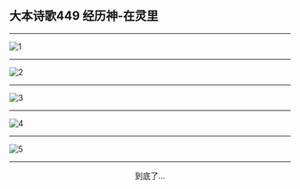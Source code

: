 
## 大本诗歌449 经历神-在灵里
        
<div id="aplayer0"></div>

---

<img alt="1" data-original="/data/d0448/1">

---

<img alt="2" data-original="/data/d0448/2">

---

<img alt="3" data-original="/data/d0448/3">

---

<img alt="4" data-original="/data/d0448/4">

---

<img alt="5" data-original="/data/d0448/5">

---

<p style="text-align: center">到底了...</p>

<script src="/js/dist-view.js"></script>

<script>
MAIN.id = 'd0448';
        
const ap0 = new APlayer({
    container: document.getElementById('aplayer0'),
    volume: 1,
    loop: 'none',
    preload: 'none',
    audio: [{
        name: '大本诗歌449.mp3',
        artist: '大本诗歌',
        url: 'https://res.wx.qq.com/voice/getvoice?mediaid=MzI0NTk3MDM5M18yMjQ3NDkzMDgz',
        cover: '/favicon'
    }]
});
</script>

